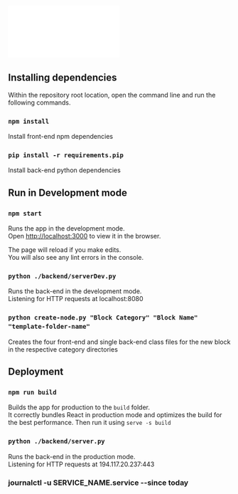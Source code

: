 ![MLVP Logo](./logo/FinalLogoSmall.png)


## Installing dependencies
Within the repository root location, open the command line and run the following commands. 

### `npm install`
Install front-end npm dependencies

### `pip install -r requirements.pip`
Install back-end python dependencies


## Run in Development mode

### `npm start`
Runs the app in the development mode.\
Open [http://localhost:3000](http://localhost:3000) to view it in the browser.

The page will reload if you make edits.\
You will also see any lint errors in the console.

### `python ./backend/serverDev.py`

Runs the back-end in the development mode.\
Listening for HTTP requests at localhost:8080

### `python create-node.py "Block Category" "Block Name" "template-folder-name"`

Creates the four front-end and single back-end class files for the new block in the respective category directories

## Deployment

### `npm run build`

Builds the app for production to the `build` folder.\
It correctly bundles React in production mode and optimizes the build for the best performance.
Then run it using `serve -s build`

### `python ./backend/server.py`

Runs the back-end in the production mode.\
Listening for HTTP requests at 194.117.20.237:443

### journalctl -u SERVICE_NAME.service --since today
